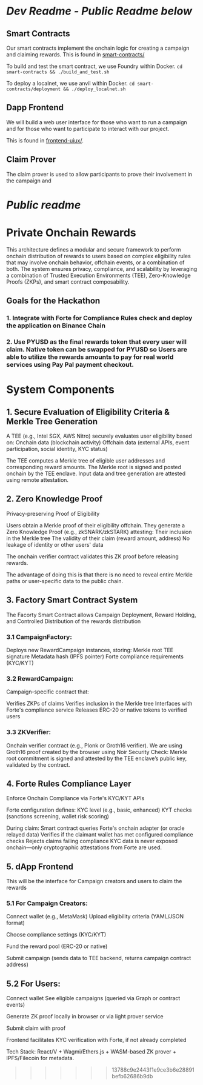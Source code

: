 # _Dev Readme - Public Readme below_
## Smart Contracts
Our smart contracts implement the onchain logic for creating a campaign and claiming rewards.
This is found in [smart-contracts/](smart-contracts/)

To build and test the smart contract, we use Foundry within Docker.
`cd smart-contracts && ./build_and_test.sh`

To deploy a localnet, we use anvil within Docker.
`cd smart-contracts/deployment && ./deploy_localnet.sh`

## Dapp Frontend
We will build a web user interface for those who want to run a campaign and for those who want to participate to interact with our project.

This is found in [frontend-uiux/](frontend-uiux/).

## Claim Prover
The claim prover is used to allow participants to prove their involvement in the campaign and 

# _Public readme_
# Private Onchain Rewards 
This architecture defines a modular and secure framework to perform onchain distribution of rewards to users based on complex eligibility rules that may involve onchain behavior, offchain events, or a combination of both. The system ensures privacy, compliance, and scalability by leveraging a combination of Trusted Execution Environments (TEE), Zero-Knowledge Proofs (ZKPs), and smart contract composability.

## Goals for the Hackathon
### 1. Integrate with Forte for Compliance Rules check and deploy the application on Binance Chain
### 2. Use PYUSD as the final rewards token that every user will claim. Native token can be swapped for PYUSD so Users are able to utilize the rewards amounts to pay for real world services using Pay Pal payment checkout. 

# System Components
## 1. Secure Evaluation of Eligibility Criteria & Merkle Tree Generation
A TEE (e.g., Intel SGX, AWS Nitro) securely evaluates user eligibility based on:
Onchain data (blockchain activity)
Offchain data (external APIs, event participation, social identity, KYC status)

The TEE computes a Merkle tree of eligible user addresses and corresponding reward amounts.
The Merkle root is signed and posted onchain by the TEE enclave.
Input data and tree generation are attested using remote attestation.

## 2. Zero Knowledge Proof
Privacy-preserving Proof of Eligibility

Users obtain a Merkle proof of their eligibility offchain.
They generate a Zero Knowledge Proof (e.g., zkSNARK/zkSTARK) attesting:
Their inclusion in the Merkle tree
The validity of their claim (reward amount, address)
No leakage of identity or other users' data

The onchain verifier contract validates this ZK proof before releasing rewards.

The advantage of doing this is that there is no need to reveal entire Merkle paths or user-specific data to the public chain.

## 3. Factory Smart Contract System
The Facorty Smart Contract allows Campaign Deployment, Reward Holding, and Controlled Distribution of the rewards distribution
### 3.1 CampaignFactory:
Deploys new RewardCampaign instances, storing:
Merkle root
TEE signature
Metadata hash (IPFS pointer)
Forte compliance requirements (KYC/KYT)

### 3.2 RewardCampaign:
Campaign-specific contract that:

Verifies ZKPs of claims
Verifies inclusion in the Merkle tree
Interfaces with Forte's compliance service
Releases ERC-20 or native tokens to verified users

### 3.3 ZKVerifier:
Onchain verifier contract (e.g., Plonk or Groth16 verifier). We are using Groth16 proof created by the browser using Noir
Security Check: Merkle root commitment is signed and attested by the TEE enclave’s public key, validated by the contract.

## 4. Forte Rules Compliance Layer
Enforce Onchain Compliance via Forte's KYC/KYT APIs

Forte configuration defines:
KYC level (e.g., basic, enhanced)
KYT checks (sanctions screening, wallet risk scoring)

During claim:
Smart contract queries Forte's onchain adapter (or oracle relayed data)
Verifies if the claimant wallet has met configured compliance checks
Rejects claims failing compliance
KYC data is never exposed onchain—only cryptographic attestations from Forte are used.

## 5. dApp Frontend 
This will be the interface for Campaign creators and users to claim the rewards 

### 5.1 For Campaign Creators:
Connect wallet (e.g., MetaMask)
Upload eligibility criteria (YAML/JSON format)

Choose compliance settings (KYC/KYT)

Fund the reward pool (ERC-20 or native)

Submit campaign (sends data to TEE backend, returns campaign contract address)

## 5.2 For Users:
Connect wallet
See eligible campaigns (queried via Graph or contract events)

Generate ZK proof locally in browser or via light prover service

Submit claim with proof

Frontend facilitates KYC verification with Forte, if not already completed

Tech Stack: React/V + Wagmi/Ethers.js + WASM-based ZK prover + IPFS/Filecoin for metadata.
>>>>>>> 13788c9e2443f1e9ce3b6e28891befb62686b9db
